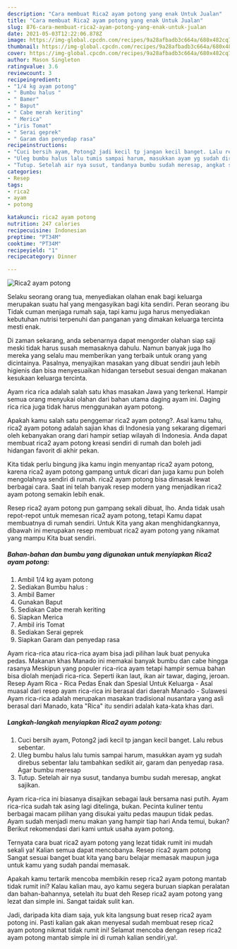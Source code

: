 ```yaml
---
description: "Cara membuat Rica2 ayam potong yang enak Untuk Jualan"
title: "Cara membuat Rica2 ayam potong yang enak Untuk Jualan"
slug: 876-cara-membuat-rica2-ayam-potong-yang-enak-untuk-jualan
date: 2021-05-03T12:22:06.878Z
image: https://img-global.cpcdn.com/recipes/9a28afbadb3c664a/680x482cq70/rica2-ayam-potong-foto-resep-utama.jpg
thumbnail: https://img-global.cpcdn.com/recipes/9a28afbadb3c664a/680x482cq70/rica2-ayam-potong-foto-resep-utama.jpg
cover: https://img-global.cpcdn.com/recipes/9a28afbadb3c664a/680x482cq70/rica2-ayam-potong-foto-resep-utama.jpg
author: Mason Singleton
ratingvalue: 3.6
reviewcount: 3
recipeingredient:
- "1/4 kg ayam potong"
- " Bumbu halus "
- " Bamer"
- " Baput"
- " Cabe merah keriting"
- " Merica"
- "iris Tomat"
- " Serai geprek"
- " Garam dan penyedap rasa"
recipeinstructions:
- "Cuci bersih ayam, Potong2 jadi kecil tp jangan kecil banget. Lalu rebus sebentar."
- "Uleg bumbu halus lalu tumis sampai harum, masukkan ayam yg sudah direbus sebentar lalu tambahkan sedikit air, garam dan penyedap rasa. Agar bumbu meresap"
- "Tutup. Setelah air nya susut, tandanya bumbu sudah meresap, angkat sajikan."
categories:
- Resep
tags:
- rica2
- ayam
- potong

katakunci: rica2 ayam potong 
nutrition: 247 calories
recipecuisine: Indonesian
preptime: "PT34M"
cooktime: "PT34M"
recipeyield: "1"
recipecategory: Dinner

---
```



![Rica2 ayam potong](https://img-global.cpcdn.com/recipes/9a28afbadb3c664a/680x482cq70/rica2-ayam-potong-foto-resep-utama.jpg)

Selaku seorang orang tua, menyediakan olahan enak bagi keluarga merupakan suatu hal yang mengasyikan bagi kita sendiri. Peran seorang ibu Tidak cuman menjaga rumah saja, tapi kamu juga harus menyediakan kebutuhan nutrisi terpenuhi dan panganan yang dimakan keluarga tercinta mesti enak.

Di zaman  sekarang, anda sebenarnya dapat mengorder olahan siap saji meski tidak harus susah memasaknya dahulu. Namun banyak juga lho mereka yang selalu mau memberikan yang terbaik untuk orang yang dicintainya. Pasalnya, menyajikan masakan yang dibuat sendiri jauh lebih higienis dan bisa menyesuaikan hidangan tersebut sesuai dengan makanan kesukaan keluarga tercinta. 

Ayam rica rica adalah salah satu khas masakan Jawa yang terkenal. Hampir semua orang menyukai olahan dari bahan utama daging ayam ini. Daging rica rica juga tidak harus menggunakan ayam potong.

Apakah kamu salah satu penggemar rica2 ayam potong?. Asal kamu tahu, rica2 ayam potong adalah sajian khas di Indonesia yang sekarang digemari oleh kebanyakan orang dari hampir setiap wilayah di Indonesia. Anda dapat membuat rica2 ayam potong kreasi sendiri di rumah dan boleh jadi hidangan favorit di akhir pekan.

Kita tidak perlu bingung jika kamu ingin menyantap rica2 ayam potong, karena rica2 ayam potong gampang untuk dicari dan juga kamu pun boleh mengolahnya sendiri di rumah. rica2 ayam potong bisa dimasak lewat berbagai cara. Saat ini telah banyak resep modern yang menjadikan rica2 ayam potong semakin lebih enak.

Resep rica2 ayam potong pun gampang sekali dibuat, lho. Anda tidak usah repot-repot untuk memesan rica2 ayam potong, tetapi Kamu dapat membuatnya di rumah sendiri. Untuk Kita yang akan menghidangkannya, dibawah ini merupakan resep membuat rica2 ayam potong yang nikamat yang mampu Kita buat sendiri.

<!--inarticleads1-->

##### Bahan-bahan dan bumbu yang digunakan untuk menyiapkan Rica2 ayam potong:

1. Ambil 1/4 kg ayam potong
1. Sediakan  Bumbu halus :
1. Ambil  Bamer
1. Gunakan  Baput
1. Sediakan  Cabe merah keriting
1. Siapkan  Merica
1. Ambil iris Tomat
1. Sediakan  Serai geprek
1. Siapkan  Garam dan penyedap rasa


Ayam rica-rica atau rica-rica ayam bisa jadi pilihan lauk buat penyuka pedas. Makanan khas Manado ini memakai banyak bumbu dan cabe hingga rasanya Meskipun yang populer rica-rica ayam tetapi hampir semua bahan bisa diolah menjadi rica-rica. Seperti ikan laut, ikan air tawar, daging, jeroan. Resep Ayam Rica - Rica Pedas Enak dan Spesial Untuk Keluarga - Asal muasal dari resep ayam rica-rica ini berasal dari daerah Manado - Sulawesi Ayam rica-rica adalah merupakan masakan tradisional nusantara yang asli berasal dari Manado, kata &#34;Rica&#34; itu sendiri adalah kata-kata khas dari. 

<!--inarticleads2-->

##### Langkah-langkah menyiapkan Rica2 ayam potong:

1. Cuci bersih ayam, Potong2 jadi kecil tp jangan kecil banget. Lalu rebus sebentar.
1. Uleg bumbu halus lalu tumis sampai harum, masukkan ayam yg sudah direbus sebentar lalu tambahkan sedikit air, garam dan penyedap rasa. Agar bumbu meresap
1. Tutup. Setelah air nya susut, tandanya bumbu sudah meresap, angkat sajikan.


Ayam rica-rica ini biasanya disajikan sebagai lauk bersama nasi putih. Ayam rica-rica sudah tak asing lagi ditelinga, bukan. Pecinta kuliner tentu berbagai macam pilihan yang disukai yaitu pedas maupun tidak pedas. Ayam sudah menjadi menu makan yang hampir tiap hari Anda temui, bukan? Berikut rekomendasi dari kami untuk usaha ayam potong. 

Ternyata cara buat rica2 ayam potong yang lezat tidak rumit ini mudah sekali ya! Kalian semua dapat mencobanya. Resep rica2 ayam potong Sangat sesuai banget buat kita yang baru belajar memasak maupun juga untuk kamu yang sudah pandai memasak.

Apakah kamu tertarik mencoba membikin resep rica2 ayam potong mantab tidak rumit ini? Kalau kalian mau, ayo kamu segera buruan siapkan peralatan dan bahan-bahannya, setelah itu buat deh Resep rica2 ayam potong yang lezat dan simple ini. Sangat taidak sulit kan. 

Jadi, daripada kita diam saja, yuk kita langsung buat resep rica2 ayam potong ini. Pasti kalian gak akan menyesal sudah membuat resep rica2 ayam potong nikmat tidak rumit ini! Selamat mencoba dengan resep rica2 ayam potong mantab simple ini di rumah kalian sendiri,ya!.

